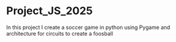 # Project_JS_2025
In this project I create a soccer game in python using Pygame and architecture for circuits to create a foosball
